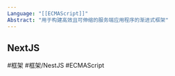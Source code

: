 ```yaml
---
Language: "[[ECMAScript]]"
Abstract: "用于构建高效且可伸缩的服务端应用程序的渐进式框架"
---
```


## NextJS

#框架 #框架/NestJS #ECMAScript 